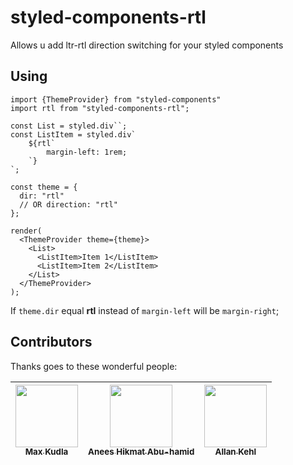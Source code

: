 # styled-components-rtl
Allows u add ltr-rtl direction switching for your styled components

## Using
```
import {ThemeProvider} from "styled-components"
import rtl from "styled-components-rtl";

const List = styled.div``;
const ListItem = styled.div`
    ${rtl`
        margin-left: 1rem;
    `}
`;

const theme = {
  dir: "rtl"
  // OR direction: "rtl"
};

render(
  <ThemeProvider theme={theme}>
    <List>
      <ListItem>Item 1</ListItem>
      <ListItem>Item 2</ListItem>
    </List>
  </ThemeProvider>
);
```

If `theme.dir` equal **rtl** instead of `margin-left` will be `margin-right`;

## Contributors

Thanks goes to these wonderful people:

<!-- ALL-CONTRIBUTORS-LIST:START - Do not remove or modify this section -->
<!-- prettier-ignore -->
| [<img src="https://avatars2.githubusercontent.com/u/9202221?v=4" width="100px;"/><br /><sub><b>Max Kudla</b></sub>](https://github.com/maxkudla/styled-components-rtl/commits?author=MaxKudla "Code") | [<img src="https://avatars2.githubusercontent.com/u/7778796?v=4" width="100px;"/><br /><sub><b>Anees Hikmat Abu-hamid</b></sub>](https://github.com/maxkudla/styled-components-rtl/commits?author=aneeshikmat "Code")  | [<img src="https://avatars3.githubusercontent.com/u/7444066?v=4" width="100px;"/><br /><sub><b>Allan Kehl</b></sub>](https://github.com/maxkudla/styled-components-rtl/commits?author=omhoumz "Code")  |
| :---: | :---: | :---: |
<!-- ALL-CONTRIBUTORS-LIST:END -->
